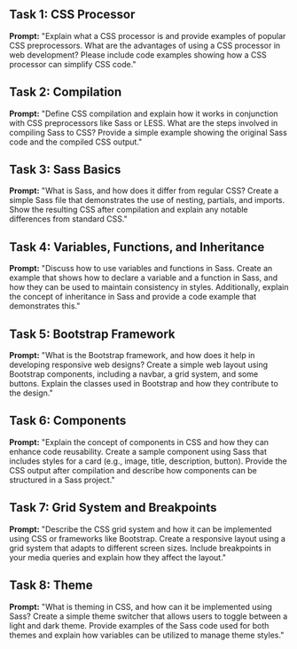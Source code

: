 ## Task 1: CSS Processor
**Prompt:**
"Explain what a CSS processor is and provide examples of popular CSS preprocessors. What are the advantages of using a
CSS processor in web development? Please include code examples showing how a CSS processor can simplify CSS code."
## Task 2: Compilation
**Prompt:**
"Define CSS compilation and explain how it works in conjunction with CSS preprocessors like Sass or LESS. What are the
steps involved in compiling Sass to CSS? Provide a simple example showing the original Sass code and the compiled CSS
output."
## Task 3: Sass Basics
**Prompt:**
"What is Sass, and how does it differ from regular CSS? Create a simple Sass file that demonstrates the use of nesting,
partials, and imports. Show the resulting CSS after compilation and explain any notable differences from standard CSS."
## Task 4: Variables, Functions, and Inheritance
**Prompt:**
"Discuss how to use variables and functions in Sass. Create an example that shows how to declare a variable and a
function in Sass, and how they can be used to maintain consistency in styles. Additionally, explain the concept of
inheritance in Sass and provide a code example that demonstrates this."
## Task 5: Bootstrap Framework
**Prompt:**
"What is the Bootstrap framework, and how does it help in developing responsive web designs? Create a simple web layout
using Bootstrap components, including a navbar, a grid system, and some buttons. Explain the classes used in Bootstrap
and how they contribute to the design."
## Task 6: Components
**Prompt:**
"Explain the concept of components in CSS and how they can enhance code reusability. Create a sample component using
Sass that includes styles for a card (e.g., image, title, description, button). Provide the CSS output after compilation
and describe how components can be structured in a Sass project."
## Task 7: Grid System and Breakpoints
**Prompt:**
"Describe the CSS grid system and how it can be implemented using CSS or frameworks like Bootstrap. Create a responsive
layout using a grid system that adapts to different screen sizes. Include breakpoints in your media queries and explain
how they affect the layout."
## Task 8: Theme
**Prompt:**
"What is theming in CSS, and how can it be implemented using Sass? Create a simple theme switcher that allows users to
toggle between a light and dark theme. Provide examples of the Sass code used for both themes and explain how variables
can be utilized to manage theme styles."